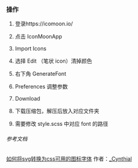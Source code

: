 



### 操作

1. 登录https://icomoon.io/

2. 点击 IconMoonApp

3. Import Icons 

4. 选择 Edit （笔状 icon）清掉颜色

5. 右下角 GenerateFont 

6. Preferences 调整参数

7. Download

8. 下载压缩包，解压后放入对应文件夹

9. 需要修改 style.scss 中对应 font 的路径

###### 参考文档

[如何将svg转换为css可用的图标字体](https://juejin.im/post/6844903712914145294) 
作者：[_Cynthial](https://juejin.im/user/3210229684125021)